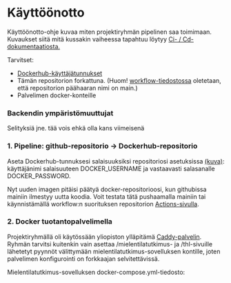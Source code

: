 # Käyttöönotto
Käyttöönotto-ohje kuvaa miten projektiryhmän pipelinen saa toimimaan. Kuvaukset siitä mitä kussakin vaiheessa tapahtuu löytyy [Ci- / Cd-dokumentaatiosta.](https://github.com/ohtuprojekti-mielentilatutkimus-thl/mielentilatutkimus-thl/blob/main/dokumentaatio/cicd.md)

Tarvitset:
 - [Dockerhub-käyttäjätunnukset](https://hub.docker.com/)
 - Tämän repositorion forkattuna. (Huom! [workflow-tiedostossa](https://github.com/ohtuprojekti-mielentilatutkimus-thl/mielentilatutkimus-thl/blob/main/.github/workflows/cd.yml) oletetaan, että repositorion päähaaran nimi on main.)
 - Palvelimen docker-konteille

### Backendin ympäristömuuttujat
Selityksiä jne. tää vois ehkä olla kans viimeisenä

### 1. Pipeline: github-repositorio -> Dockerhub-repositorio

Aseta Dockerhub-tunnuksesi salaisuuksiksi repositoriosi asetuksissa [(kuva)](https://github.com/ktatu/mielentilatutkimus-thl/blob/main/dokumentaatio/kuvat/github_secrets.png):
käyttäjänimi salaisuuteen DOCKER_USERNAME ja vastaavasti salasanalle DOCKER_PASSWORD.

Nyt uuden imagen pitäisi päätyä docker-repositorioosi, kun githubissa mainiin ilmestyy uutta koodia. Voit testata tätä pushaamalla mainiin tai käynnistämällä workflow:n suorituksen repositorion [Actions-sivulla](https://github.com/ktatu/mielentilatutkimus-thl/blob/main/dokumentaatio/kuvat/github_actions.png).

### 2. Docker tuotantopalvelimella

Projektiryhmällä oli käytössään yliopiston ylläpitämä [Caddy-palvelin](https://hub.docker.com/_/caddy). Ryhmän tarvitsi kuitenkin vain asettaa /mielentilatutkimus- ja /thl-sivuille lähetetyt pyynnöt välittymään mielentilatutkimus-sovelluksen kontille, joten palvelimen konfigurointi on forkkaajan selvitettävissä.

Mielentilatutkimus-sovelluksen docker-compose.yml-tiedosto:
```

```

